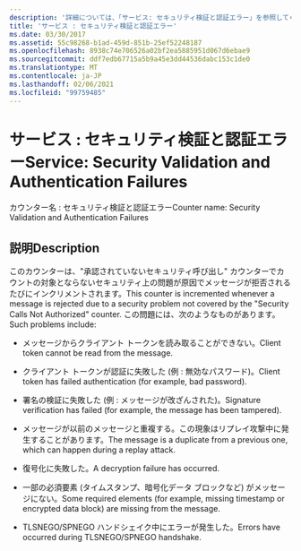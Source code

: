 ```yaml
---
description: '詳細については、「サービス: セキュリティ検証と認証エラー」を参照してください。'
title: 'サービス : セキュリティ検証と認証エラー'
ms.date: 03/30/2017
ms.assetid: 55c98268-b1ad-459d-851b-25ef52248187
ms.openlocfilehash: 8938c74e706526a02bf2ea5885951d067d6ebae9
ms.sourcegitcommit: ddf7edb67715a5b9a45e3dd44536dabc153c1de0
ms.translationtype: MT
ms.contentlocale: ja-JP
ms.lasthandoff: 02/06/2021
ms.locfileid: "99759485"
---
```

# <a name="service-security-validation-and-authentication-failures"></a><span data-ttu-id="a231b-103">サービス : セキュリティ検証と認証エラー</span><span class="sxs-lookup"><span data-stu-id="a231b-103">Service: Security Validation and Authentication Failures</span></span>

<span data-ttu-id="a231b-104">カウンター名 : セキュリティ検証と認証エラー</span><span class="sxs-lookup"><span data-stu-id="a231b-104">Counter name: Security Validation and Authentication Failures</span></span>  
  
## <a name="description"></a><span data-ttu-id="a231b-105">説明</span><span class="sxs-lookup"><span data-stu-id="a231b-105">Description</span></span>  

 <span data-ttu-id="a231b-106">このカウンターは、"承認されていないセキュリティ呼び出し" カウンターでカウントの対象とならないセキュリティ上の問題が原因でメッセージが拒否されるたびにインクリメントされます。</span><span class="sxs-lookup"><span data-stu-id="a231b-106">This counter is incremented whenever a message is rejected due to a security problem not covered by the "Security Calls Not Authorized" counter.</span></span> <span data-ttu-id="a231b-107">この問題には、次のようなものがあります。</span><span class="sxs-lookup"><span data-stu-id="a231b-107">Such problems include:</span></span>  
  
- <span data-ttu-id="a231b-108">メッセージからクライアント トークンを読み取ることができない。</span><span class="sxs-lookup"><span data-stu-id="a231b-108">Client token cannot be read from the message.</span></span>  
  
- <span data-ttu-id="a231b-109">クライアント トークンが認証に失敗した (例 : 無効なパスワード)。</span><span class="sxs-lookup"><span data-stu-id="a231b-109">Client token has failed authentication (for example, bad password).</span></span>  
  
- <span data-ttu-id="a231b-110">署名の検証に失敗した (例 : メッセージが改ざんされた)。</span><span class="sxs-lookup"><span data-stu-id="a231b-110">Signature verification has failed (for example, the message has been tampered).</span></span>  
  
- <span data-ttu-id="a231b-111">メッセージが以前のメッセージと重複する。この現象はリプレイ攻撃中に発生することがあります。</span><span class="sxs-lookup"><span data-stu-id="a231b-111">The message is a duplicate from a previous one, which can happen during a replay attack.</span></span>  
  
- <span data-ttu-id="a231b-112">復号化に失敗した。</span><span class="sxs-lookup"><span data-stu-id="a231b-112">A decryption failure has occurred.</span></span>  
  
- <span data-ttu-id="a231b-113">一部の必須要素 (タイムスタンプ、暗号化データ ブロックなど) がメッセージにない。</span><span class="sxs-lookup"><span data-stu-id="a231b-113">Some required elements (for example, missing timestamp or encrypted data block) are missing from the message.</span></span>  
  
- <span data-ttu-id="a231b-114">TLSNEGO/SPNEGO ハンドシェイク中にエラーが発生した。</span><span class="sxs-lookup"><span data-stu-id="a231b-114">Errors have occurred during TLSNEGO/SPNEGO handshake.</span></span>
